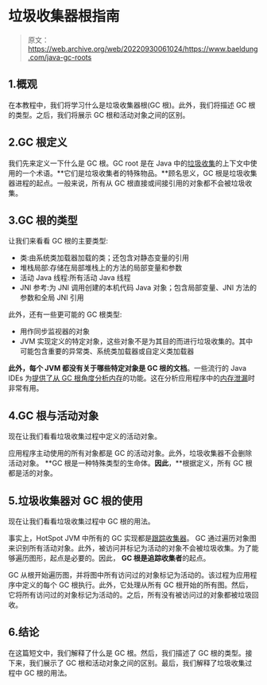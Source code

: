 # 垃圾收集器根指南

> 原文：<https://web.archive.org/web/20220930061024/https://www.baeldung.com/java-gc-roots>

## 1.概观

在本教程中，我们将学习什么是垃圾收集器根(GC 根)。此外，我们将描述 GC 根的类型。之后，我们将展示 GC 根和活动对象之间的区别。

## 2.GC 根定义

我们先来定义一下什么是 GC 根。GC root 是在 Java 中的[垃圾收集](/web/20220922115443/https://www.baeldung.com/java-system-gc#garbage%20collection)的上下文中使用的一个术语。**它们是垃圾收集者的特殊物品。**顾名思义，GC 根是垃圾收集器进程的起点。一般来说，所有从 GC 根直接或间接引用的对象都不会被垃圾收集。

## 3.GC 根的类型

让我们来看看 GC 根的主要类型:

*   类:由系统类加载器加载的类；还包含对静态变量的引用
*   堆栈局部:存储在局部堆栈上的方法的局部变量和参数
*   活动 Java 线程:所有活动 Java 线程
*   JNI 参考:为 JNI 调用创建的本机代码 Java 对象；包含局部变量、JNI 方法的参数和全局 JNI 引用

此外，还有一些更可能的 GC 根类型:

*   用作同步监视器的对象
*   JVM 实现定义的特定对象，这些对象不是为其目的而进行垃圾收集的。其中可能包含重要的异常类、系统类加载器或自定义类加载器

**此外，每个 JVM 都没有关于哪些特定对象是 GC 根的文档**。一些流行的 Java IDEs 为[提供了从 GC 根角度分析内存](https://web.archive.org/web/20220922115443/https://www.jetbrains.com/help/idea/analyze-hprof-memory-snapshots.html#read-snapshot)的功能。这在分析应用程序中的[内存泄漏](/web/20220922115443/https://www.baeldung.com/java-memory-leaks)时非常有用。

## 4.GC 根与活动对象

现在让我们看看垃圾收集过程中定义的活动对象。

应用程序主动使用的所有对象都是 GC 的活动对象。此外，垃圾收集器不会删除活动对象。 **GC 根是一种特殊类型的生命体。**因此**，**根据定义，所有 GC 根都是活的对象。

## 5.垃圾收集器对 GC 根的使用

现在让我们看看垃圾收集过程中 GC 根的用法。

事实上，HotSpot JVM 中所有的 GC 实现都是[跟踪收集器](/web/20220922115443/https://www.baeldung.com/java-gc-cyclic-references#tracing-gcs)。 GC 通过遍历对象图来识别所有活动对象。此外，被访问并标记为活动的对象不会被垃圾收集。为了能够遍历图形，起点是必要的。因此， **GC 根是追踪收集者**的起点。

GC 从根开始遍历图，并将图中所有访问过的对象标记为活动的。该过程为应用程序中定义的每个 GC 根执行。此外，它处理从所有 GC 根开始的所有图。然后，它将所有访问过的对象标记为活动的。之后，所有没有被访问过的对象都被垃圾回收。

## 6.结论

在这篇短文中，我们解释了什么是 GC 根。然后，我们描述了 GC 根的类型。接下来，我们展示了 GC 根和活动对象之间的区别。最后，我们解释了垃圾收集过程中 GC 根的用法。